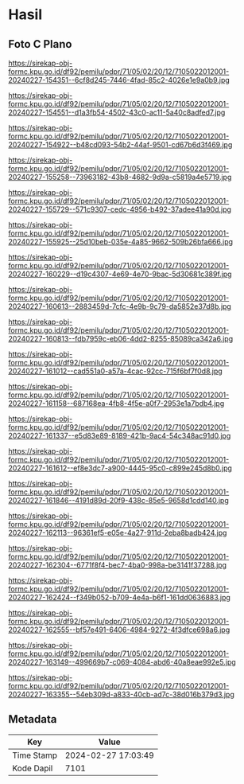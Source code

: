 # Hasil

## Foto C Plano

https://sirekap-obj-formc.kpu.go.id/df92/pemilu/pdpr/71/05/02/20/12/7105022012001-20240227-154351--6cf8d245-7446-4fad-85c2-4026e1e9a0b9.jpg

https://sirekap-obj-formc.kpu.go.id/df92/pemilu/pdpr/71/05/02/20/12/7105022012001-20240227-154551--d1a3fb54-4502-43c0-ac11-5a40c8adfed7.jpg

https://sirekap-obj-formc.kpu.go.id/df92/pemilu/pdpr/71/05/02/20/12/7105022012001-20240227-154922--b48cd093-54b2-44af-9501-cd67b6d3f469.jpg

https://sirekap-obj-formc.kpu.go.id/df92/pemilu/pdpr/71/05/02/20/12/7105022012001-20240227-155258--73963182-43b8-4682-9d9a-c5819a4e5719.jpg

https://sirekap-obj-formc.kpu.go.id/df92/pemilu/pdpr/71/05/02/20/12/7105022012001-20240227-155729--571c9307-cedc-4956-b492-37adee41a90d.jpg

https://sirekap-obj-formc.kpu.go.id/df92/pemilu/pdpr/71/05/02/20/12/7105022012001-20240227-155925--25d10beb-035e-4a85-9662-509b26bfa666.jpg

https://sirekap-obj-formc.kpu.go.id/df92/pemilu/pdpr/71/05/02/20/12/7105022012001-20240227-160229--d19c4307-4e69-4e70-9bac-5d30681c389f.jpg

https://sirekap-obj-formc.kpu.go.id/df92/pemilu/pdpr/71/05/02/20/12/7105022012001-20240227-160613--2883459d-7cfc-4e9b-9c79-da5852e37d8b.jpg

https://sirekap-obj-formc.kpu.go.id/df92/pemilu/pdpr/71/05/02/20/12/7105022012001-20240227-160813--fdb7959c-eb06-4dd2-8255-85089ca342a6.jpg

https://sirekap-obj-formc.kpu.go.id/df92/pemilu/pdpr/71/05/02/20/12/7105022012001-20240227-161012--cad551a0-a57a-4cac-92cc-715f6bf7f0d8.jpg

https://sirekap-obj-formc.kpu.go.id/df92/pemilu/pdpr/71/05/02/20/12/7105022012001-20240227-161158--687168ea-4fb8-4f5e-a0f7-2953e1a7bdb4.jpg

https://sirekap-obj-formc.kpu.go.id/df92/pemilu/pdpr/71/05/02/20/12/7105022012001-20240227-161337--e5d83e89-8189-421b-9ac4-54c348ac91d0.jpg

https://sirekap-obj-formc.kpu.go.id/df92/pemilu/pdpr/71/05/02/20/12/7105022012001-20240227-161612--ef8e3dc7-a900-4445-95c0-c899e245d8b0.jpg

https://sirekap-obj-formc.kpu.go.id/df92/pemilu/pdpr/71/05/02/20/12/7105022012001-20240227-161846--4191d89d-20f9-438c-85e5-9658d1cdd140.jpg

https://sirekap-obj-formc.kpu.go.id/df92/pemilu/pdpr/71/05/02/20/12/7105022012001-20240227-162113--96361ef5-e05e-4a27-911d-2eba8badb424.jpg

https://sirekap-obj-formc.kpu.go.id/df92/pemilu/pdpr/71/05/02/20/12/7105022012001-20240227-162304--6771f8f4-bec7-4ba0-998a-be3141f37288.jpg

https://sirekap-obj-formc.kpu.go.id/df92/pemilu/pdpr/71/05/02/20/12/7105022012001-20240227-162424--f349b052-b709-4e4a-b6f1-161dd0636883.jpg

https://sirekap-obj-formc.kpu.go.id/df92/pemilu/pdpr/71/05/02/20/12/7105022012001-20240227-162555--bf57e491-6406-4984-9272-4f3dfce698a6.jpg

https://sirekap-obj-formc.kpu.go.id/df92/pemilu/pdpr/71/05/02/20/12/7105022012001-20240227-163149--499669b7-c069-4084-abd6-40a8eae992e5.jpg

https://sirekap-obj-formc.kpu.go.id/df92/pemilu/pdpr/71/05/02/20/12/7105022012001-20240227-163355--54eb309d-a833-40cb-ad7c-38d016b379d3.jpg


## Metadata

| Key        | Value               |
| ---------- | ------------------- |
| Time Stamp | 2024-02-27 17:03:49 |
| Kode Dapil | 7101                |



